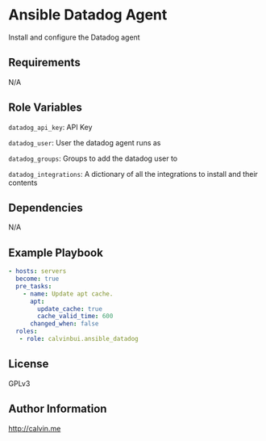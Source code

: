 # Ansible Datadog Agent

Install and configure the Datadog agent

##  Requirements

N/A

## Role Variables

`datadog_api_key`: API Key

`datadog_user`: User the datadog agent runs as

`datadog_groups`: Groups to add the datadog user to

`datadog_integrations`: A dictionary of all the integrations to install and their contents


## Dependencies

N/A

## Example Playbook

```yaml
- hosts: servers
  become: true
  pre_tasks:
    - name: Update apt cache.
      apt:
        update_cache: true
        cache_valid_time: 600
      changed_when: false
  roles:
   - role: calvinbui.ansible_datadog
```

## License

GPLv3

## Author Information

http://calvin.me
